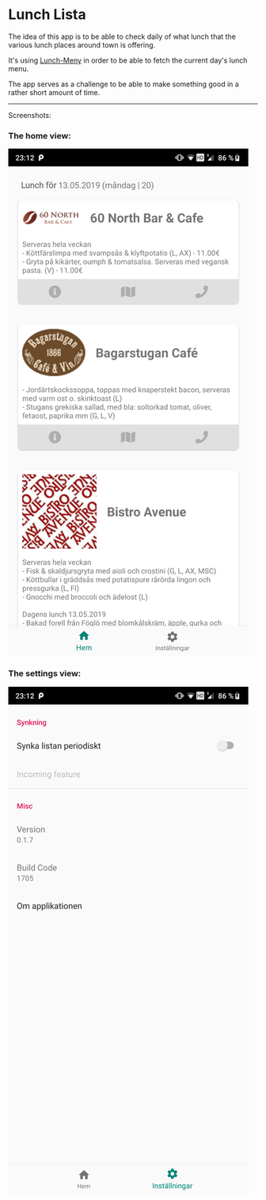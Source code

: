 # Lunch Lista
The idea of this app is to be able to check daily of what lunch that the various lunch places around town is offering.

It's using [Lunch-Meny](https://github.com/mauritzn/Lunch-Meny) in order to be able to fetch the current day's lunch menu.

The app serves as a challenge to be able to make something good in a rather short amount of time.

- - - - 

Screenshots:

### The home view:
![alt text](screenshots/screenshot-1.png)

### The settings view:
![alt text](screenshots/screenshot-2.png)